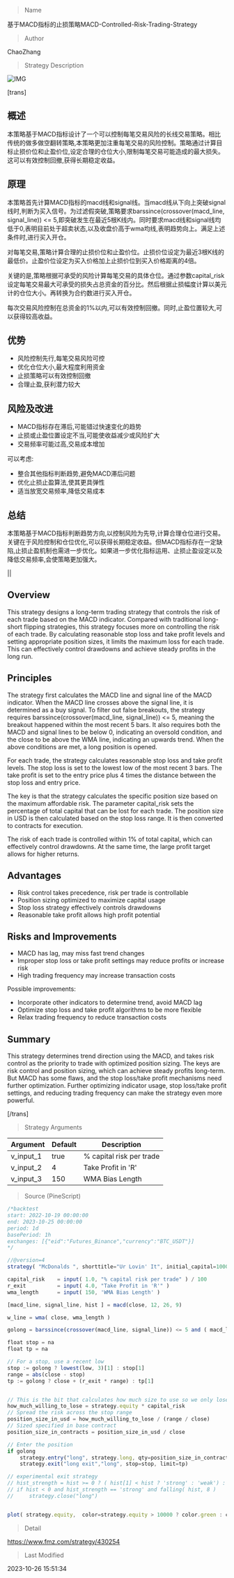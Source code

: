 
> Name

基于MACD指标的止损策略MACD-Controlled-Risk-Trading-Strategy

> Author

ChaoZhang

> Strategy Description

![IMG](https://www.fmz.com/upload/asset/187bfcf9b5aa84ddaa0.png)

[trans]


## 概述

本策略基于MACD指标设计了一个可以控制每笔交易风险的长线交易策略。相比传统的做多做空翻转策略,本策略更加注重每笔交易的风险控制。策略通过计算目标止损价位和止盈价位,设定合理的仓位大小,限制每笔交易可能造成的最大损失。这可以有效控制回撤,获得长期稳定收益。

## 原理

本策略首先计算MACD指标的macd线和signal线。当macd线从下向上突破signal线时,判断为买入信号。为过滤假突破,策略要求barssince(crossover(macd_line, signal_line)) <= 5,即突破发生在最近5根K线内。同时要求macd线和signal线均低于0,表明目前处于超卖状态,以及收盘价高于wma均线,表明趋势向上。满足上述条件时,进行买入开仓。 

对每笔交易,策略计算合理的止损价位和止盈价位。止损价位设定为最近3根K线的最低价。止盈价位设定为买入价格加上止损价位到买入价格距离的4倍。

关键的是,策略根据可承受的风险计算每笔交易的具体仓位。通过参数capital_risk设定每笔交易最大可承受的损失占总资金的百分比。然后根据止损幅度计算以美元计的仓位大小。再转换为合约数进行买入开仓。

每次交易风险控制在总资金的1%以内,可以有效控制回撤。同时,止盈位置较大,可以获得较高收益。

## 优势

- 风险控制先行,每笔交易风险可控
- 优化仓位大小,最大程度利用资金
- 止损策略可以有效控制回撤 
- 合理止盈,获利潜力较大

## 风险及改进

- MACD指标存在滞后,可能错过快速变化的趋势
- 止损或止盈位置设定不当,可能使收益减少或风险扩大
- 交易频率可能过高,交易成本增加

可以考虑:

- 整合其他指标判断趋势,避免MACD滞后问题
- 优化止损止盈算法,使其更具弹性
- 适当放宽交易频率,降低交易成本

## 总结

本策略基于MACD指标判断趋势方向,以控制风险为先导,计算合理仓位进行交易。关键在于风险控制和仓位优化,可以获得长期稳定收益。但MACD指标存在一定缺陷,止损止盈机制也需进一步优化。如果进一步优化指标运用、止损止盈设定以及降低交易频率,会使策略更加强大。

||


## Overview

This strategy designs a long-term trading strategy that controls the risk of each trade based on the MACD indicator. Compared with traditional long-short flipping strategies, this strategy focuses more on controlling the risk of each trade. By calculating reasonable stop loss and take profit levels and setting appropriate position sizes, it limits the maximum loss for each trade. This can effectively control drawdowns and achieve steady profits in the long run.

## Principles 

The strategy first calculates the MACD line and signal line of the MACD indicator. When the MACD line crosses above the signal line, it is determined as a buy signal. To filter out false breakouts, the strategy requires barssince(crossover(macd_line, signal_line)) <= 5, meaning the breakout happened within the most recent 5 bars. It also requires both the MACD and signal lines to be below 0, indicating an oversold condition, and the close to be above the WMA line, indicating an upwards trend. When the above conditions are met, a long position is opened.

For each trade, the strategy calculates reasonable stop loss and take profit levels. The stop loss is set to the lowest low of the most recent 3 bars. The take profit is set to the entry price plus 4 times the distance between the stop loss and entry price. 

The key is that the strategy calculates the specific position size based on the maximum affordable risk. The parameter capital_risk sets the percentage of total capital that can be lost for each trade. The position size in USD is then calculated based on the stop loss range. It is then converted to contracts for execution.

The risk of each trade is controlled within 1% of total capital, which can effectively control drawdowns. At the same time, the large profit target allows for higher returns.

## Advantages

- Risk control takes precedence, risk per trade is controllable
- Position sizing optimized to maximize capital usage  
- Stop loss strategy effectively controls drawdowns
- Reasonable take profit allows high profit potential

## Risks and Improvements

- MACD has lag, may miss fast trend changes
- Improper stop loss or take profit settings may reduce profits or increase risk 
- High trading frequency may increase transaction costs

Possible improvements:

- Incorporate other indicators to determine trend, avoid MACD lag
- Optimize stop loss and take profit algorithms to be more flexible
- Relax trading frequency to reduce transaction costs

## Summary

This strategy determines trend direction using the MACD, and takes risk control as the priority to trade with optimized position sizing. The keys are risk control and position sizing, which can achieve steady profits long-term. But MACD has some flaws, and the stop loss/take profit mechanisms need further optimization. Further optimizing indicator usage, stop loss/take profit settings, and reducing trading frequency can make the strategy even more powerful.

[/trans]

> Strategy Arguments



|Argument|Default|Description|
|----|----|----|
|v_input_1|true|% capital risk per trade|
|v_input_2|4|Take Profit in 'R'|
|v_input_3|150|WMA Bias Length|


> Source (PineScript)

``` javascript
/*backtest
start: 2022-10-19 00:00:00
end: 2023-10-25 00:00:00
period: 1d
basePeriod: 1h
exchanges: [{"eid":"Futures_Binance","currency":"BTC_USDT"}]
*/

//@version=4
strategy( "McDonalds ", shorttitle="Ur Lovin' It", initial_capital=10000, default_qty_type=strategy.cash, currency=currency.USD )

capital_risk    = input( 1.0, "% capital risk per trade" ) / 100
r_exit          = input( 4.0, "Take Profit in 'R'" )
wma_length      = input( 150, 'WMA Bias Length' )

[macd_line, signal_line, hist ] = macd(close, 12, 26, 9)

w_line = wma( close, wma_length )

golong = barssince(crossover(macd_line, signal_line)) <= 5 and ( macd_line < 0 and signal_line < 0 ) and ( close > w_line ) and strategy.opentrades == 0

float stop = na
float tp = na

// For a stop, use a recent low 
stop := golong ? lowest(low, 3)[1] : stop[1]
range = abs(close - stop)
tp := golong ? close + (r_exit * range) : tp[1]


// This is the bit that calculates how much size to use so we only lose 1% of the `strategy.equity`
how_much_willing_to_lose = strategy.equity * capital_risk
// Spread the risk across the stop range 
position_size_in_usd = how_much_willing_to_lose / (range / close)
// Sized specified in base contract
position_size_in_contracts = position_size_in_usd / close

// Enter the position
if golong
    strategy.entry("long", strategy.long, qty=position_size_in_contracts)
    strategy.exit("long exit","long", stop=stop, limit=tp)

// experimental exit strategy
// hist_strength = hist >= 0 ? ( hist[1] < hist ? 'strong' : 'weak') : ( hist[1] < hist ? 'weak' : 'strong' )
// if hist < 0 and hist_strength == 'strong' and falling( hist, 8 )
//     strategy.close("long")


plot( strategy.equity,  color=strategy.equity > 10000 ? color.green : color.red, linewidth=2 )
```

> Detail

https://www.fmz.com/strategy/430254

> Last Modified

2023-10-26 15:51:34
